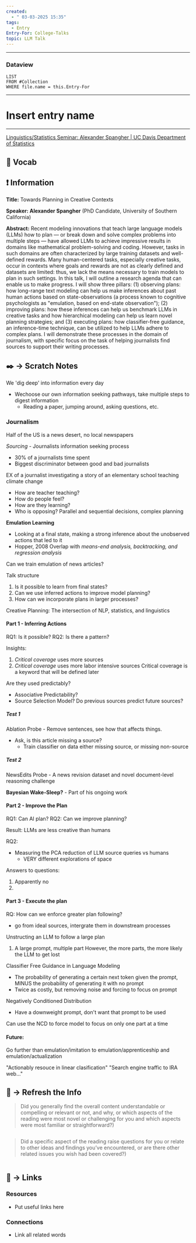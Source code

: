```yaml
---
created:
  - " 03-03-2025 15:35"
tags:
  - Entry
Entry-For: College-Talks
topic: LLM Talk
---
```


---
### Dataview
```dataview
LIST
FROM #Collection
WHERE file.name = this.Entry-For
```
---

# Insert entry name
---
[Linguistics/Statistics Seminar: Alexander Spangher | UC Davis Department of Statistics](https://statistics.sf.ucdavis.edu/events/linguistics-statistics-seminar-030325-spangher)


## 🎤 Vocab



## ❗ Information
**Title:** Towards Planning in Creative Contexts

**Speaker: Alexander Spangher** (PhD Candidate, University of Southern California)

**Abstract:** Recent modeling innovations that teach large language models (LLMs) how to plan — or break down and solve complex problems into multiple steps — have allowed LLMs to achieve impressive results in domains like mathematical problem-solving and coding. However, tasks in such domains are often characterized by large training datasets and well-defined rewards. Many human-centered tasks, especially creative tasks, occur in contexts where goals and rewards are not as clearly defined and datasets are limited: thus, we lack the means necessary to train models to plan in such settings. In this talk, I will outline a research agenda that can enable us to make progress. I will show three pillars: (1) observing plans: how long-range text modeling can help us make inferences about past human actions based on state-observations (a process known to cognitive psychologists as "emulation, based on end-state observation"); (2) improving plans: how these inferences can help us benchmark LLMs in creative tasks and how hierarchical modeling can help us learn novel planning strategies; and (3) executing plans: how classifier-free guidance, an inference-time technique, can be utilized to help LLMs adhere to complex plans. I will demonstrate these processes in the domain of journalism, with specific focus on the task of helping journalists find sources to support their writing processes.



## ✒️ -> Scratch Notes

We 'dig deep' into information every day
- Wechoose our own information seeking pathways, take multiple steps to digest information
	- Reading a paper, jumping around, asking questions, etc.

### Journalism
Half of the US is a news desert, no local newspapers

*Sourcing* - Journalists information seeking process
- 30% of a journalists time spent
- Biggest discriminator between good and bad journalists

EX of a journalist investigating a story of an elementary school teaching climate change
- How are teacher teaching?
- How do people feel?
- How are they learning?
- Who is opposing?
Parallel and sequential decisions, complex planning


**Emulation Learning**
- Looking at a final state, making a strong inference about the unobserved actions that led to it
- Hopper, 2008
Overlap with *means-end analysis, backtracking, and regression analysis*

Can we train emulation of news articles?

Talk structure
1. Is it possible to learn from final states?
2. Can we use inferred actions to improve model planning?
3. How can we incorporate plans in larger processes?

Creative Planning: The intersection of NLP, statistics, and linguistics

#### Part 1 - Inferring Actions
RQ1: Is it possible?
RQ2: Is there a pattern?

Insights:
1) *Critical coverage* uses more sources
2) *Critical coverage* uses more labor intensive sources
Critical coverage is a keyword that will be defined later

Are they used predictably?
- Associative Predictability?
- Source Selection Model?
Do previous sources predict future sources?

##### Test 1
Ablation Probe - Remove sentences, see how that affects things.
- Ask, is this article missing a source?
	- Train classifier on data either missing source, or missing non-source 
##### Test 2
NewsEdits Probe - A news revision dataset and novel document-level reasoning challenge


**Bayesian Wake-Sleep?** - Part of his ongoing work


#### Part 2 - Improve the Plan
RQ1: Can AI plan?
RQ2: Can we improve planning?

Result:
LLMs are less creative than humans

RQ2:
- Measuring the PCA reduction of LLM source queries vs humans
	- VERY different explorations of space

Answers to questions:
1) Apparently no
2) 


#### Part 3 - Execute the plan
RQ: How can we enforce greater plan following?
- go from ideal sources, intergrate them in downstream processes


Unstructing an LLM to follow a large plan
1) A large prompt, multiple part
However, the more parts, the more likely the LLM to get lost


Classifier Free Guidance in Language Modeling
- The probability of generating a certain next token given the prompt, MINUS the probability of generating it with no prompt
- Twice as costly, but removing noise and forcing to focus on prompt

Negatively Conditioned Distribution
- Have a downweight prompt, don't want that prompt to be used

Can use the NCD to force model to focus on only one part at a time

#### Future:
Go further than emulation/imitation to emulation/apprenticeship and emulation/actualization

"Actionably resouce in linear clasification"
"Search engine traffic to IRA web..."



## 🧪 -> Refresh the Info
> Did you generally find the overall content understandable or compelling or relevant or not, and why, or which aspects of the reading were most novel or challenging for you and which aspects were most familiar or straightforward?)  
```

```

> Did a specific aspect of the reading raise questions for you or relate to other ideas and findings you’ve encountered, or are there other related issues you wish had been covered?)
```

```



## 🔗 -> Links
### Resources
- Put useful links here


### Connections
- Link all related words


